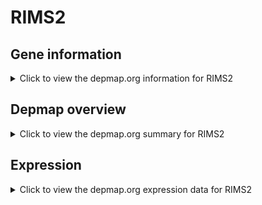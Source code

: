 <h1>RIMS2</h1>

<h2>Gene information</h2>
<details>
  <summary>Click to view the depmap.org information for RIMS2</summary>
  <p><a href="https://depmap.org/portal/gene/RIMS2?tab=about" target="_BLANK">Open page in a new tab...</a></p>
  <iframe src="https://depmap.org/portal/gene/RIMS2?tab=about" style="border:none;width:100%;height:800px"></iframe>
</details>

<h2>Depmap overview</h2>
<details>
  <summary>Click to view the depmap.org summary for RIMS2</summary>
  <p><a href="https://depmap.org/portal/gene/RIMS2?tab=overview" target="_BLANK">Open page in a new tab...</a></p>
  <iframe src="https://depmap.org/portal/gene/RIMS2?tab=overview" style="border:none;width:100%;height:800px"></iframe>
</details>

<h2>Expression</h2>
<details>
  <summary>Click to view the depmap.org expression data for RIMS2</summary>
  <p><a href="https://depmap.org/portal/gene/RIMS2?tab=characterization" target="_BLANK">Open page in a new tab...</a></p>
  <iframe src="https://depmap.org/portal/gene/RIMS2?tab=characterization" style="border:none;width:100%;height:800px"></iframe>
</details>


<!--
<h2>Reactome Pathway diagram</h2>
<details>
  <summary>Click to view the Reactome pathway for RIMS2</summary>
  <p><a href="PURL" target="_BLANK">Open page in a new tab...</a></p>
  PNAME
</details>
-->


